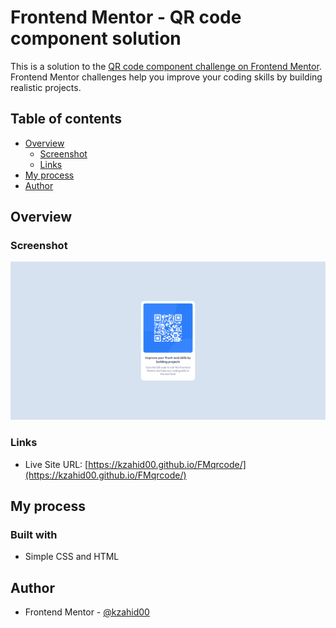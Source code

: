 # Frontend Mentor - QR code component solution

This is a solution to the [QR code component challenge on Frontend Mentor](https://www.frontendmentor.io/challenges/qr-code-component-iux_sIO_H). Frontend Mentor challenges help you improve your coding skills by building realistic projects. 

## Table of contents

- [Overview](#overview)
  - [Screenshot](#screenshot)
  - [Links](#links)
- [My process](#my-process)
- [Author](#author)

## Overview

### Screenshot

![](./images/screenshot.png)

### Links

- Live Site URL: [https://kzahid00.github.io/FMqrcode/](https://kzahid00.github.io/FMqrcode/)

## My process

### Built with

- Simple CSS and HTML

## Author

- Frontend Mentor - [@kzahid00](https://www.frontendmentor.io/profile/kzahid00)

